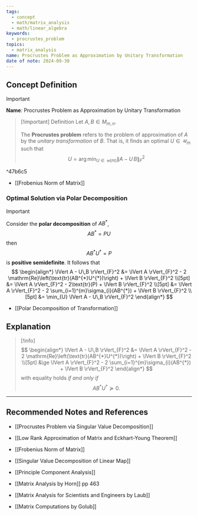 ```yaml
---
tags:
  - concept
  - math/matrix_analysis
  - math/linear_algebra
keywords:
  - procrustes_problem
topics:
  - matrix_analysis
name: Procrustes Problem as Approximation by Unitary Transformation
date of note: 2024-09-30
---
```


## Concept Definition

>[!important]
>**Name**: Procrustes Problem as Approximation by Unitary Transformation

>[!important] Definition
>Let $A, B\in M_{m,n}$. 
>
>The **Procrustes problem** refers to the problem of approximation of $A$ by the *unitary transformation* of $B$. That is, it finds an optimal $U\in \mathcal{U}_{m}$ such that
>$$
>U = \arg\min_{U\in \mathcal{U}(m)} \lVert A - U\,B \rVert_{F}^2 
>$$

^47b6c5

- [[Frobenius Norm of Matrix]]

### Optimal Solution via Polar Decomposition

>[!important]
>Consider the **polar decomposition** of $AB^{*}$, $$AB^{*} = PU$$ then $$AB^{*}U^{*} = P$$ is **positive semidefinite**. It follows that
>$$
>\begin{align*}
>\lVert A - U\,B \rVert_{F}^2 &= \lVert A \rVert_{F}^2 - 2 \mathrm{Re}\left(\text{tr}(AB^{*}U^{*})\right) + \lVert B \rVert_{F}^2  \\[5pt]
>&= \lVert A \rVert_{F}^2 - 2\text{tr}(P) + \lVert B \rVert_{F}^2   \\[5pt]
>&= \lVert A \rVert_{F}^2 - 2 \sum_{i=1}^{m}\sigma_{i}(AB^{*}) + \lVert B \rVert_{F}^2 \\[5pt]
>&= \min_{U}  \lVert A - U\,B \rVert_{F}^2 
>\end{align*}
>$$


- [[Polar Decomposition of Transformation]]

## Explanation

>[!info]
>$$
>\begin{align*}
>\lVert A - U\,B \rVert_{F}^2 &= \lVert A \rVert_{F}^2 - 2 \mathrm{Re}\left(\text{tr}(AB^{*}U^{*})\right) + \lVert B \rVert_{F}^2  \\[5pt]
>&\ge \lVert A \rVert_{F}^2 - 2 \sum_{i=1}^{m}\sigma_{i}(AB^{*}) + \lVert B \rVert_{F}^2  
>\end{align*}
>$$
>with equality holds *if and only if* $$AB^{*}U^{*} \succeq 0.$$




-----------
##  Recommended Notes and References


- [[Procrustes Problem via Singular Value Decomposition]]
- [[Low Rank Approximation of Matrix and Eckhart-Young Theorem]]
- [[Frobenius Norm of Matrix]]

- [[Singular Value Decomposition of Linear Map]]
- [[Principle Component Analysis]]


- [[Matrix Analysis by Horn]] pp 463
- [[Matrix Analysis for Scientists and Engineers by Laub]]
- [[Matrix Computations by Golub]]